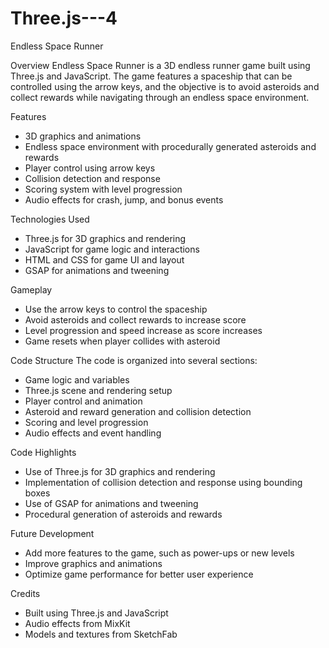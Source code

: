 # Three.js---4
Endless Space Runner

Overview
Endless Space Runner is a 3D endless runner game built using Three.js and JavaScript. The game features a spaceship that can be controlled using the arrow keys, and the objective is to avoid asteroids and collect rewards while navigating through an endless space environment.

Features
- 3D graphics and animations
- Endless space environment with procedurally generated asteroids and rewards
- Player control using arrow keys
- Collision detection and response
- Scoring system with level progression
- Audio effects for crash, jump, and bonus events

Technologies Used
- Three.js for 3D graphics and rendering
- JavaScript for game logic and interactions
- HTML and CSS for game UI and layout
- GSAP for animations and tweening

Gameplay
- Use the arrow keys to control the spaceship
- Avoid asteroids and collect rewards to increase score
- Level progression and speed increase as score increases
- Game resets when player collides with asteroid

Code Structure
The code is organized into several sections:

- Game logic and variables
- Three.js scene and rendering setup
- Player control and animation
- Asteroid and reward generation and collision detection
- Scoring and level progression
- Audio effects and event handling

Code Highlights
- Use of Three.js for 3D graphics and rendering
- Implementation of collision detection and response using bounding boxes
- Use of GSAP for animations and tweening
- Procedural generation of asteroids and rewards

Future Development
- Add more features to the game, such as power-ups or new levels
- Improve graphics and animations
- Optimize game performance for better user experience

Credits
- Built using Three.js and JavaScript
- Audio effects from MixKit
- Models and textures from SketchFab
